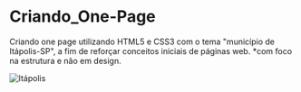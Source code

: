 # Criando_One-Page
Criando one page utilizando HTML5 e CSS3 com o tema "município de Itápolis-SP", a fim de reforçar conceitos iniciais de páginas web. *com foco na estrutura e não em design.

![Itápolis](https://user-images.githubusercontent.com/51087767/83813808-81b95980-a694-11ea-8d5a-2ae2be9c04a5.jpg)
